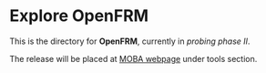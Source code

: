 # Explore OpenFRM


This is the directory for **OpenFRM**, currently in _probing phase II_.




The release will be placed at [MOBA webpage](https://www.moba.coop/) under tools section.
